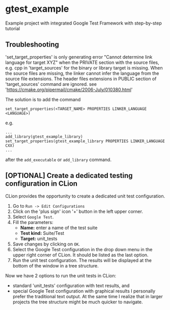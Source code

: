 # gtest_example
Example project with integrated Google Test Framework with step-by-step tutorial

## Troubleshooting

'set_target_properties' is only generating error "Cannot determine link language for target XYZ"
when the PRIVATE section with the source files, e.g. cpp in 'target_sources' for the binary or library target is missing.
When the source files are missing, the linker cannot infer the language from the source file extensions.
The header files extensions in PUBLIC section of 'target_sources' command are ignored.
see 'https://cmake.org/pipermail/cmake/2006-July/010380.html'

The solution is to add the command

    set_target_properties(<TARGET_NAME> PROPERTIES LINKER_LANGUAGE <LANGUAGE>)
    
e.g.

    ... 
    add_library(gtest_example_library)
    set_target_properties(gtest_example_library PROPERTIES LINKER_LANGUAGE CXX)
    ...
    
after the `add_executable` or `add_library` command.

## \[OPTIONAL\] Create a dedicated testing configuration in CLion

CLion provides the opportunity to create a dedicated unit test configuration.

1. Go to `Run -> Edit Configurations`
1. Click on the 'plus sign' icon '+' button in the left upper corner.
1. Select `Google Test`.
1. Fill the parameters:
    - **Name:** enter a name of the test suite
    - **Test kind:** Suite/Test
    - **Target:** unit_tests
1. Save changes by clicking on `OK`.
1. Select the Google Test configuration in the drop down menu in the upper right corner of CLion.
It should be listed as the last option.
1. Run the unit test configuration.
The results will be displayed at the bottom of the window in a tree structure.

Now we have 2 options to run the unit tests in CLion:
- standard 'unit_tests' configuration with text results, and
- special Google Test configuration with graphical results
I personally prefer the traditional text output.
At the same time I realize that in larger projects the tree structure
might be much quicker to navigate.
